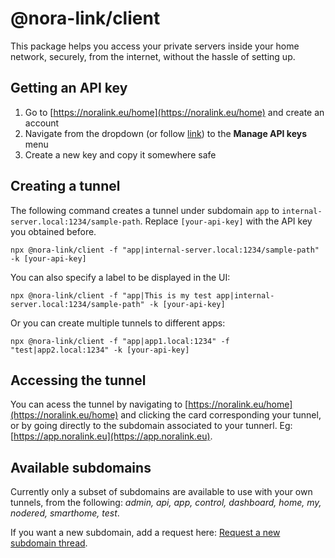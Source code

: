 # @nora-link/client

This package helps you access your private servers inside your home network, securely, from the internet, without the hassle of setting up.

## Getting an API key

1. Go to [https://noralink.eu/home](https://noralink.eu/home) and create an account
2. Navigate from the dropdown (or follow [link](https://noralink.eu/home/api-keys)) to the **Manage API keys** menu
3. Create a new key and copy it somewhere safe


## Creating a tunnel

The following command creates a tunnel under subdomain `app` to `internal-server.local:1234/sample-path`. Replace `[your-api-key]` with the API key you obtained before.

`npx @nora-link/client -f "app|internal-server.local:1234/sample-path" -k [your-api-key]`

You can also specify a label to be displayed in the UI:

`npx @nora-link/client -f "app|This is my test app|internal-server.local:1234/sample-path" -k [your-api-key]`

Or you can create multiple tunnels to different apps:

`npx @nora-link/client -f "app|app1.local:1234" -f "test|app2.local:1234" -k [your-api-key]`

## Accessing the tunnel

You can acess the tunnel by navigating to [https://noralink.eu/home](https://noralink.eu/home) and clicking the card corresponding your tunnel, or by going directly to the subdomain associated to your tunnerl. Eg: [https://app.noralink.eu](https://app.noralink.eu).


## Available subdomains

Currently only a subset of subdomains are available to use with your own tunnels, from the following: *admin, api, app, control, dashboard, home, my, nodered, smarthome, test*.

If you want a new subdomain, add a request here: [Request a new subdomain thread](https://github.com/andrei-tatar/nora-link-client/issues/1).